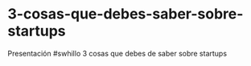 3-cosas-que-debes-saber-sobre-startups
======================================

Presentación #swhillo 3 cosas que debes de saber sobre startups
